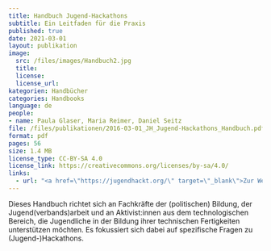 ```yaml
---
title: Handbuch Jugend-Hackathons
subtitle: Ein Leitfaden für die Praxis
published: true
date: 2021-03-01
layout: publikation
image: 
  src: /files/images/Handbuch2.jpg
  title:
  license:
  license_url:
kategorien: Handbücher
categories: Handbooks
language: de
people:
- name: Paula Glaser, Maria Reimer, Daniel Seitz
file: /files/publikationen/2016-03-01_JH_Jugend-Hackathons_Handbuch.pdf
format: pdf
pages: 56
size: 1.4 MB
license_type: CC-BY-SA 4.0
license_link: https://creativecommons.org/licenses/by-sa/4.0/
links: 
  - url: "<a href=\"https://jugendhackt.org/\" target=\"_blank\">Zur Website von Jugend hackt</a>"
---
```


Dieses Handbuch richtet sich an Fachkräfte der (politischen) Bildung, der Jugend(verbands)arbeit und an Aktivist:innen aus dem technologischen Bereich, die Jugendliche in der Bildung ihrer technischen Fertigkeiten unterstützen möchten. Es fokussiert sich dabei auf spezifische Fragen zu (Jugend-)Hackathons. 

